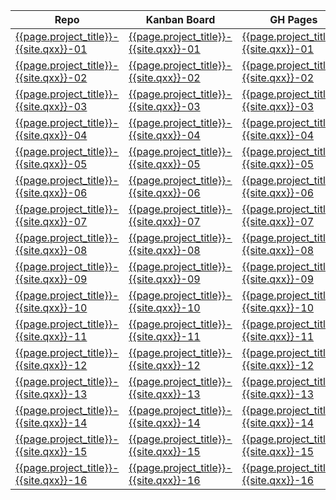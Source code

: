 | Repo | Kanban Board | GH Pages |
|-----|-----|------|
|[{{page.project_title}}-{{site.qxx}}-01]({{page.github_org_url}}/{{page.project_title}}-{{site.qxx}}-01) | [{{page.project_title}}-{{site.qxx}}-01](https://github.com/orgs/{{page.github_org}}/projects/3) | [{{page.project_title}}-{{site.qxx}}-01](https://{{page.github_org}}.github.io/{{page.project_title}}-{{site.qxx}}-01/) |
|[{{page.project_title}}-{{site.qxx}}-02]({{page.github_org_url}}/{{page.project_title}}-{{site.qxx}}-02) | [{{page.project_title}}-{{site.qxx}}-02](https://github.com/orgs/{{page.github_org}}/projects/4) | [{{page.project_title}}-{{site.qxx}}-02](https://{{page.github_org}}.github.io/{{page.project_title}}-{{site.qxx}}-02/) |
|[{{page.project_title}}-{{site.qxx}}-03]({{page.github_org_url}}/{{page.project_title}}-{{site.qxx}}-03) | [{{page.project_title}}-{{site.qxx}}-03](https://github.com/orgs/{{page.github_org}}/projects/5) | [{{page.project_title}}-{{site.qxx}}-03](https://{{page.github_org}}.github.io/{{page.project_title}}-{{site.qxx}}-03/) |
|[{{page.project_title}}-{{site.qxx}}-04]({{page.github_org_url}}/{{page.project_title}}-{{site.qxx}}-04) | [{{page.project_title}}-{{site.qxx}}-04](https://github.com/orgs/{{page.github_org}}/projects/6) | [{{page.project_title}}-{{site.qxx}}-04](https://{{page.github_org}}.github.io/{{page.project_title}}-{{site.qxx}}-04/) |
|[{{page.project_title}}-{{site.qxx}}-05]({{page.github_org_url}}/{{page.project_title}}-{{site.qxx}}-05) | [{{page.project_title}}-{{site.qxx}}-05](https://github.com/orgs/{{page.github_org}}/projects/7) | [{{page.project_title}}-{{site.qxx}}-05](https://{{page.github_org}}.github.io/{{page.project_title}}-{{site.qxx}}-05/) |
|[{{page.project_title}}-{{site.qxx}}-06]({{page.github_org_url}}/{{page.project_title}}-{{site.qxx}}-06) | [{{page.project_title}}-{{site.qxx}}-06](https://github.com/orgs/{{page.github_org}}/projects/8) | [{{page.project_title}}-{{site.qxx}}-06](https://{{page.github_org}}.github.io/{{page.project_title}}-{{site.qxx}}-06/) |
|[{{page.project_title}}-{{site.qxx}}-07]({{page.github_org_url}}/{{page.project_title}}-{{site.qxx}}-07) | [{{page.project_title}}-{{site.qxx}}-07](https://github.com/orgs/{{page.github_org}}/projects/9) | [{{page.project_title}}-{{site.qxx}}-07](https://{{page.github_org}}.github.io/{{page.project_title}}-{{site.qxx}}-07/) |
|[{{page.project_title}}-{{site.qxx}}-08]({{page.github_org_url}}/{{page.project_title}}-{{site.qxx}}-08) | [{{page.project_title}}-{{site.qxx}}-08](https://github.com/orgs/{{page.github_org}}/projects/10) | [{{page.project_title}}-{{site.qxx}}-08](https://{{page.github_org}}.github.io/{{page.project_title}}-{{site.qxx}}-08/) |
|[{{page.project_title}}-{{site.qxx}}-09]({{page.github_org_url}}/{{page.project_title}}-{{site.qxx}}-09) | [{{page.project_title}}-{{site.qxx}}-09](https://github.com/orgs/{{page.github_org}}/projects/11) | [{{page.project_title}}-{{site.qxx}}-09](https://{{page.github_org}}.github.io/{{page.project_title}}-{{site.qxx}}-09/) |
|[{{page.project_title}}-{{site.qxx}}-10]({{page.github_org_url}}/{{page.project_title}}-{{site.qxx}}-10) | [{{page.project_title}}-{{site.qxx}}-10](https://github.com/orgs/{{page.github_org}}/projects/12) | [{{page.project_title}}-{{site.qxx}}-10](https://{{page.github_org}}.github.io/{{page.project_title}}-{{site.qxx}}-10/) |
|[{{page.project_title}}-{{site.qxx}}-11]({{page.github_org_url}}/{{page.project_title}}-{{site.qxx}}-11) | [{{page.project_title}}-{{site.qxx}}-11](https://github.com/orgs/{{page.github_org}}/projects/13) | [{{page.project_title}}-{{site.qxx}}-11](https://{{page.github_org}}.github.io/{{page.project_title}}-{{site.qxx}}-11/) |
|[{{page.project_title}}-{{site.qxx}}-12]({{page.github_org_url}}/{{page.project_title}}-{{site.qxx}}-12) | [{{page.project_title}}-{{site.qxx}}-12](https://github.com/orgs/{{page.github_org}}/projects/14) | [{{page.project_title}}-{{site.qxx}}-12](https://{{page.github_org}}.github.io/{{page.project_title}}-{{site.qxx}}-12/) |
|[{{page.project_title}}-{{site.qxx}}-13]({{page.github_org_url}}/{{page.project_title}}-{{site.qxx}}-13) | [{{page.project_title}}-{{site.qxx}}-13](https://github.com/orgs/{{page.github_org}}/projects/15) | [{{page.project_title}}-{{site.qxx}}-13](https://{{page.github_org}}.github.io/{{page.project_title}}-{{site.qxx}}-13/) |
|[{{page.project_title}}-{{site.qxx}}-14]({{page.github_org_url}}/{{page.project_title}}-{{site.qxx}}-14) | [{{page.project_title}}-{{site.qxx}}-14](https://github.com/orgs/{{page.github_org}}/projects/16) | [{{page.project_title}}-{{site.qxx}}-14](https://{{page.github_org}}.github.io/{{page.project_title}}-{{site.qxx}}-14/) |
|[{{page.project_title}}-{{site.qxx}}-15]({{page.github_org_url}}/{{page.project_title}}-{{site.qxx}}-15) | [{{page.project_title}}-{{site.qxx}}-15](https://github.com/orgs/{{page.github_org}}/projects/17) | [{{page.project_title}}-{{site.qxx}}-15](https://{{page.github_org}}.github.io/{{page.project_title}}-{{site.qxx}}-15/) |
|[{{page.project_title}}-{{site.qxx}}-16]({{page.github_org_url}}/{{page.project_title}}-{{site.qxx}}-16) | [{{page.project_title}}-{{site.qxx}}-16](https://github.com/orgs/{{page.github_org}}/projects/18) | [{{page.project_title}}-{{site.qxx}}-16](https://{{page.github_org}}.github.io/{{page.project_title}}-{{site.qxx}}-16/) |
